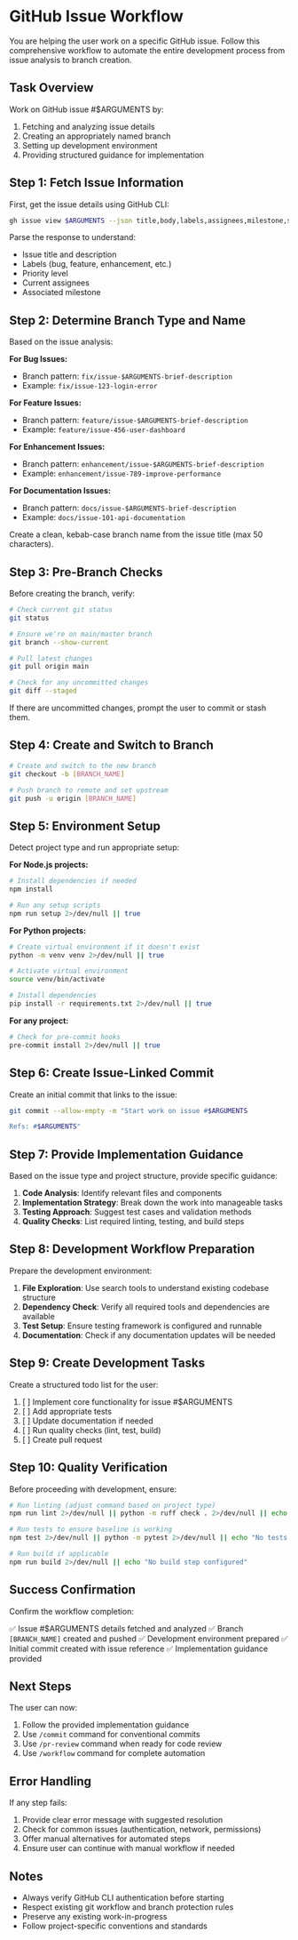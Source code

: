 # GitHub Issue Workflow

You are helping the user work on a specific GitHub issue. Follow this comprehensive workflow to automate the entire development process from issue analysis to branch creation.

## Task Overview

Work on GitHub issue #$ARGUMENTS by:
1. Fetching and analyzing issue details
2. Creating an appropriately named branch
3. Setting up development environment
4. Providing structured guidance for implementation

## Step 1: Fetch Issue Information

First, get the issue details using GitHub CLI:

```bash
gh issue view $ARGUMENTS --json title,body,labels,assignees,milestone,state
```

Parse the response to understand:
- Issue title and description
- Labels (bug, feature, enhancement, etc.)
- Priority level
- Current assignees
- Associated milestone

## Step 2: Determine Branch Type and Name

Based on the issue analysis:

**For Bug Issues:**
- Branch pattern: `fix/issue-$ARGUMENTS-brief-description`
- Example: `fix/issue-123-login-error`

**For Feature Issues:**
- Branch pattern: `feature/issue-$ARGUMENTS-brief-description`
- Example: `feature/issue-456-user-dashboard`

**For Enhancement Issues:**
- Branch pattern: `enhancement/issue-$ARGUMENTS-brief-description`
- Example: `enhancement/issue-789-improve-performance`

**For Documentation Issues:**
- Branch pattern: `docs/issue-$ARGUMENTS-brief-description`
- Example: `docs/issue-101-api-documentation`

Create a clean, kebab-case branch name from the issue title (max 50 characters).

## Step 3: Pre-Branch Checks

Before creating the branch, verify:

```bash
# Check current git status
git status

# Ensure we're on main/master branch
git branch --show-current

# Pull latest changes
git pull origin main

# Check for any uncommitted changes
git diff --staged
```

If there are uncommitted changes, prompt the user to commit or stash them.

## Step 4: Create and Switch to Branch

```bash
# Create and switch to the new branch
git checkout -b [BRANCH_NAME]

# Push branch to remote and set upstream
git push -u origin [BRANCH_NAME]
```

## Step 5: Environment Setup

Detect project type and run appropriate setup:

**For Node.js projects:**
```bash
# Install dependencies if needed
npm install

# Run any setup scripts
npm run setup 2>/dev/null || true
```

**For Python projects:**
```bash
# Create virtual environment if it doesn't exist
python -m venv venv 2>/dev/null || true

# Activate virtual environment
source venv/bin/activate

# Install dependencies
pip install -r requirements.txt 2>/dev/null || true
```

**For any project:**
```bash
# Check for pre-commit hooks
pre-commit install 2>/dev/null || true
```

## Step 6: Create Issue-Linked Commit

Create an initial commit that links to the issue:

```bash
git commit --allow-empty -m "Start work on issue #$ARGUMENTS

Refs: #$ARGUMENTS"
```

## Step 7: Provide Implementation Guidance

Based on the issue type and project structure, provide specific guidance:

1. **Code Analysis**: Identify relevant files and components
2. **Implementation Strategy**: Break down the work into manageable tasks
3. **Testing Approach**: Suggest test cases and validation methods
4. **Quality Checks**: List required linting, testing, and build steps

## Step 8: Development Workflow Preparation

Prepare the development environment:

1. **File Exploration**: Use search tools to understand existing codebase structure
2. **Dependency Check**: Verify all required tools and dependencies are available
3. **Test Setup**: Ensure testing framework is configured and runnable
4. **Documentation**: Check if any documentation updates will be needed

## Step 9: Create Development Tasks

Create a structured todo list for the user:

1. [ ] Implement core functionality for issue #$ARGUMENTS
2. [ ] Add appropriate tests
3. [ ] Update documentation if needed
4. [ ] Run quality checks (lint, test, build)
5. [ ] Create pull request

## Step 10: Quality Verification

Before proceeding with development, ensure:

```bash
# Run linting (adjust command based on project type)
npm run lint 2>/dev/null || python -m ruff check . 2>/dev/null || echo "No linting configured"

# Run tests to ensure baseline is working
npm test 2>/dev/null || python -m pytest 2>/dev/null || echo "No tests configured"

# Run build if applicable
npm run build 2>/dev/null || echo "No build step configured"
```

## Success Confirmation

Confirm the workflow completion:

✅ Issue #$ARGUMENTS details fetched and analyzed
✅ Branch `[BRANCH_NAME]` created and pushed
✅ Development environment prepared
✅ Initial commit created with issue reference
✅ Implementation guidance provided

## Next Steps

The user can now:
1. Follow the provided implementation guidance
2. Use `/commit` command for conventional commits
3. Use `/pr-review` command when ready for code review
4. Use `/workflow` command for complete automation

## Error Handling

If any step fails:
1. Provide clear error message with suggested resolution
2. Check for common issues (authentication, network, permissions)
3. Offer manual alternatives for automated steps
4. Ensure user can continue with manual workflow if needed

## Notes

- Always verify GitHub CLI authentication before starting
- Respect existing git workflow and branch protection rules
- Preserve any existing work-in-progress
- Follow project-specific conventions and standards